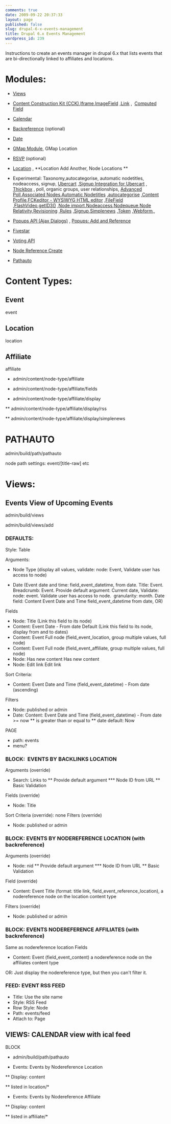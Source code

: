 ```yaml
---
comments: true
date: 2009-09-22 20:37:33
layout: page
published: false
slug: drupal-6-x-events-management
title: Drupal 6.x Events Management
wordpress_id: 239
---
```


Instructions to create an events manager in drupal 6.x that lists events that are bi-directionally linked to affiliates and locations.


# Modules:


* [Views](http://drupal.org/project/views) 

*  [Content Construction Kit (CCK)](http://drupal.org/project/cck),[Iframe](http://drupal.org/project/iframe),[ImageField](http://drupal.org/project/imagefield) ,[Link](http://drupal.org/project/link) ,  [Computed Field
](http://drupal.org/project/computed_field)

* [Calendar](http://drupal.org/project/calendar) 

* [Backreference](http://drupal.org/project/backreference) (optional)

* [Date](http://drupal.org/project/date) 

*  [GMap Module](http://drupal.org/project/gmap), GMap Location

* [RSVP](http://drupal.org/project/rsvp) (optional)

* [Location](http://drupal.org/project/location) , **Location Add Another, Node Locations
**

* Experimental: Taxonomy,autocategorise, automatic nodetitles, nodeaccess, signup, [Ubercart](http://drupal.org/project/ubercart) ,[Signup Integration for Ubercart](http://drupal.org/project/uc_signup) , [Thickbox](http://drupal.org/project/thickbox) , poll, organic groups, user relationships, [Advanced Poll](http://drupal.org/project/advpoll),[Associated Nodes](http://drupal.org/project/associated_nodes),[Automatic Nodetitles](http://drupal.org/project/auto_nodetitle) ,[autocategorise](http://drupal.org/project/autocategorise) ,[Content Profile](http://drupal.org/project/content_profile),[FCKeditor - WYSIWYG HTML editor](http://drupal.org/project/fckeditor) ,[FileField](http://drupal.org/project/filefield) ,[FlashVideo](http://drupal.org/project/flashvideo),[getID3()](http://drupal.org/project/getid3) ,[Node import](http://drupal.org/project/node_import),[Nodeaccess](http://drupal.org/project/nodeaccess),[Nodequeue](http://drupal.org/project/nodequeue),[Node Relativity](http://drupal.org/project/relativity),[Revisioning](http://drupal.org/project/revisioning) ,[Rules](http://drupal.org/project/rules) ,[Signup](http://drupal.org/project/signup),[Simplenews](http://drupal.org/project/simplenews) ,[Token](http://drupal.org/project/token) ,[Webform](http://drupal.org/project/webform),,

* [Popups API (Ajax Dialogs)](http://drupal.org/project/popups) , [Popups: Add and Reference](http://drupal.org/project/popups_reference)

* [Fivestar](http://drupal.org/project/fivestar) 

* [Voting API](http://drupal.org/project/votingapi)

* [Node Reference Create](http://drupal.org/project/noderefcreate)

* [Pathauto](http://drupal.org/project/pathauto)


# Content Types:




## Event


event


## Location


location


## Affiliate


affiliate

* admin/content/node-type/affiliate

* admin/content/node-type/affiliate/fields

* admin/content/node-type/affiliate/display

** admin/content/node-type/affiliate/display/rss

** admin/content/node-type/affiliate/display/simplenews


# PATHAUTO


admin/build/path/pathauto

node path settings: event/[title-raw] etc


# Views:




## Events View of Upcoming Events


admin/build/views

admin/build/views/add


### DEFAULTS:


Style: Table

Arguments:

* Node Type (display all values, validate: node: Event, Validate user has access to node)

* Date (Event date and time: field_event_datetime, from date. Title: Event. Breadcrumb: Event. Provide default argument: Current date, Validate: node: event. Validate user has access to node.  granularity: month. Date field: Content Event Date and Time field_event_datetime from date, OR)

Fields

* Node: Title (Link this field to its node)
* Content: Event Date - From date Default (Link this field to its node, display from and to dates)
* Content: Event Full node (field_event_location, group multiple values, full node)
* Content: Event Full node (field_event_affiliate, group multiple values, full node)
* Node: Has new content Has new content
* Node: Edit link Edit link

Sort Criteria:
*  Content: Event Date and Time (field_event_datetime) - From date (ascending)

Filters
* Node: published or admin
* Date: Content: Event Date and Time (field_event_datetime) - From date >= now
** is greater than or equal to
** date default: Now

PAGE
* path: events
* menu?


### BLOCK:  EVENTS BY BACKLINKS LOCATION


Arguments (override)
* Search: Links to
** Provide default argument
*** Node ID from URL
** Basic Validation

Fields (override)
* Node: Title

Sort Criteria (override): none
Filters (override)
* Node: published or admin


### BLOCK: EVENTS BY NODEREFERENCE LOCATION (with backreference)


Arguments (override)
* Node: nid
** Provide default argument
*** Node ID from URL
** Basic Validation

Field (override)
* Content: Event Title (format: title link, field_event_reference_location), a nodereference node on the location content type

Filters (override)
* Node: published or admin


### BLOCK: EVENTS NODEREFERENCE AFFILIATES (with backreference)


Same as nodereference location
Fields
* Content: Event (field_event_content) a nodereference node on the affiliates content type

OR: Just display the nodereference type, but then you can't filter it.


### FEED: EVENT RSS FEED


* Title: Use the site name
* Style: RSS Feed
* Row Style: Node
* Path: events/feed
* Attach to: Page


## VIEWS: CALENDAR view with ical feed


BLOCK

* admin/build/path/pathauto

* Events: Events by Nodereference Location

** Display: content

** listed in location/*


* Events: Events by Nodereference Affiliate

** Display: content

** listed in affiliate/*

